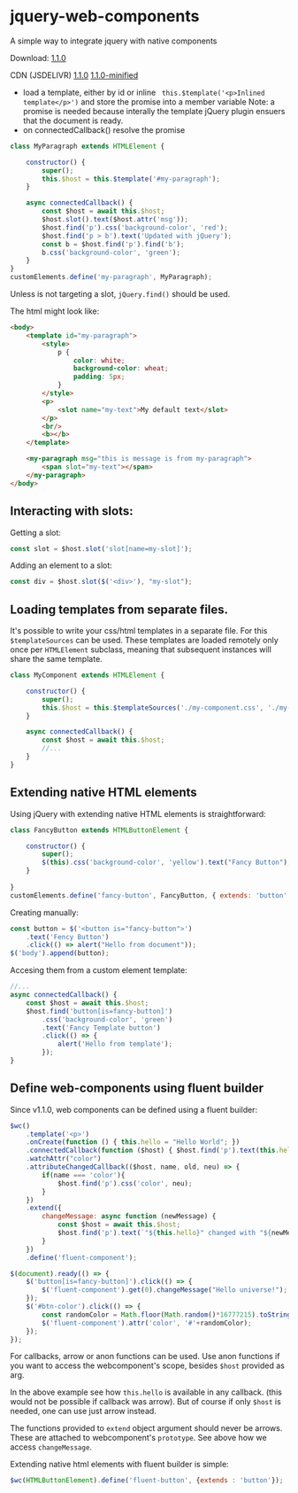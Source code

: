 # jquery-web-components

A simple way to integrate jquery with native components

Download:
[1.1.0](https://raw.githubusercontent.com/criske/jquery-web-components/main/v/jwc-1.1.0.js) 

CDN (JSDELIVR)
[1.1.0](https://cdn.jsdelivr.net/gh/criske/jquery-web-components@main/v/jwc-1.1.0.js) 
[1.1.0-minified](https://cdn.jsdelivr.net/gh/criske/jquery-web-components@main/v/jwc-1.1.0.min.js)

 - load a template, either by id or inline ` this.$template('<p>Inlined template</p>')` and store the promise into a member variable
   Note: a promise is needed because interally the template jQuery plugin ensuers that the document is ready.
 - on connectedCallback() resolve the promise

```javascript
class MyParagraph extends HTMLElement {

    constructor() {
        super();
        this.$host = this.$template('#my-paragraph');
    }

    async connectedCallback() {
        const $host = await this.$host;
        $host.slot().text($host.attr('msg'));
        $host.find('p').css('background-color', 'red');
        $host.find('p > b').text('Updated with jQuery');
        const b = $host.find('p').find('b');
        b.css('background-color', 'green');
    }
}
customElements.define('my-paragraph', MyParagraph);

```
Unless is not targeting a slot, `jQuery.find()` should be used.

The html might look like:
```html
<body>
    <template id="my-paragraph">
        <style>
            p {
                color: white;
                background-color: wheat;
                padding: 5px;
            }
        </style>
        <p>
            <slot name="my-text">My default text</slot>
        </p>
        <br/>
        <b></b>
    </template>

    <my-paragraph msg="this is message is from my-paragraph">
        <span slot="my-text"></span>
    </my-paragraph>
</body>
```

## Interacting with slots:

Getting a slot:
```javascript
const slot = $host.slot('slot[name=my-slot]');
```

Adding an element to a slot:
```javascript
const div = $host.slot($('<div>'), "my-slot");
```

## Loading templates from separate files.

It's possible to write your css/html templates in a separate file. For this
`$templateSources` can be used. These templates are loaded remotely only once per `HTMLElement` subclass,
meaning that subsequent instances will share the same template.

```javascript
class MyComponent extends HTMLElement {

    constructor() {
        super();
        this.$host = this.$templateSources('./my-component.css', './my-component.html');
    }

    async connectedCallback() {
        const $host = await this.$host;
        //...
    }
}
```

## Extending native HTML elements ##

Using jQuery with extending native HTML elements is straightforward:

```javascript
class FancyButton extends HTMLButtonElement {

    constructor() {
        super();
        $(this).css('background-color', 'yellow').text("Fancy Button");
    }
    
}
customElements.define('fancy-button', FancyButton, { extends: 'button' });
```
Creating manually:
```javascript
const button = $('<button is="fancy-button">')
    .text('Fency Button')
    .click(() => alert("Hello from document"));
$('body').append(button);
```

Accesing them from a custom element template:
```javascript
//...
async connectedCallback() {
    const $host = await this.$host;
    $host.find('button[is=fancy-button]')
        .css('background-color', 'green')
        .text('Fancy Template button')
        .click(() => {
            alert('Hello from template');
        });
}
```

## Define web-components using fluent builder

Since v1.1.0, web components can be defined using a fluent builder:

```javascript
$wc()
    .template('<p>')
    .onCreate(function () { this.hello = "Hello World"; })
    .connectedCallback(function ($host) { $host.find('p').text(this.hello); })
    .watchAttr("color")
    .attributeChangedCallback(($host, name, old, neu) => {
        if(name === 'color'){
            $host.find('p').css('color', neu);
        }
    })
    .extend({
        changeMessage: async function (newMessage) {
            const $host = await this.$host;
            $host.find('p').text(`"${this.hello}" changed with "${newMessage}"`);
        }
    })
    .define('fluent-component');
```

```javascript
$(document).ready(() => {
    $('button[is=fancy-button]').click(() => {
        $('fluent-component').get(0).changeMessage("Hello universe!");
    });
    $('#btn-color').click(() => {
        const randomColor = Math.floor(Math.random()*16777215).toString(16);
        $('fluent-component').attr('color', '#'+randomColor);
    });
});
```

For callbacks, arrow or anon functions can be used. Use anon functions if you want to access
the webcomponent's scope, besides `$host` provided as arg.

In the above example see how `this.hello` is available in any callback. (this would not be possible if 
callback was arrow). But of course if only `$host` is needed, one can use just arrow instead.

The functions provided to `extend` object argument should never be arrows. These are attached to webcomponent's `prototype`. See above how we access `changeMessage`.

Extending native html elements with fluent builder is simple:
```javascript
$wc(HTMLButtonElement).define('fluent-button', {extends : 'button'});
```

